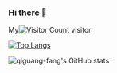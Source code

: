 ### Hi there 👋

<!--
**qiguang-fang/qiguang-fang** is a ✨ _special_ ✨ repository because its `README.md` (this file) appears on your GitHub profile.

Here are some ideas to get you started:

- 🔭 I’m currently working on ...
- 🌱 I’m currently learning ...
- 👯 I’m looking to collaborate on ...
- 🤔 I’m looking for help with ...
- 💬 Ask me about ...
- 📫 How to reach me: ...
- 😄 Pronouns: ...
- ⚡ Fun fact: ...
-->

My![Visitor Count](https://profile-counter.glitch.me/qiguang-fang/count.svg) visitor

[![Top Langs](https://github-readme-stats.vercel.app/api/top-langs/?username=qiguang-fang&layout=compact)](https://github.com/qiguang-fang/github-readme-stats)

![qiguang-fang's GitHub stats](https://github-readme-stats.vercel.app/api?username=qiguang-fang&show_icons=true&theme=tokyonight)
